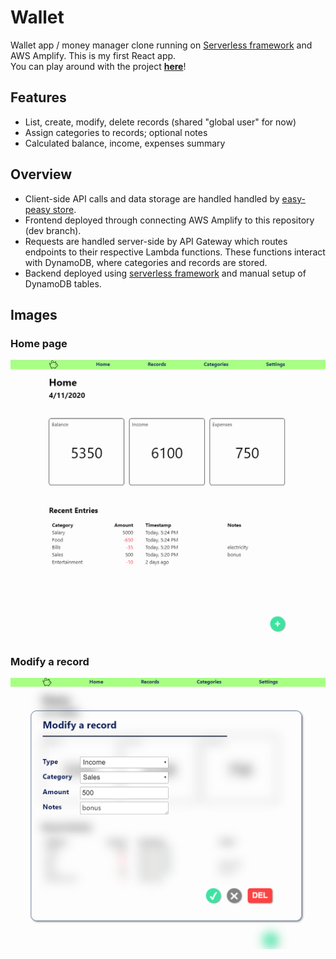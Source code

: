 # Wallet

Wallet app / money manager clone running on [Serverless framework](https://serverless.com/) and AWS Amplify. This is my first React app.
<br>You can play around with the project **[here](https://dev.d3pybesfyqwhqx.amplifyapp.com/)**!

## Features
- List, create, modify, delete records (shared "global user" for now)
- Assign categories to records; optional notes
- Calculated balance, income, expenses summary

## Overview
- Client-side API calls and data storage are handled handled by [easy-peasy store](https://easy-peasy.now.sh/).
- Frontend deployed through connecting AWS Amplify to this repository (dev branch).
- Requests are handled server-side by API Gateway which routes endpoints to their respective Lambda functions. These functions interact with DynamoDB, where categories and records are stored.
- Backend deployed using [serverless framework](https://serverless.com/) and manual setup of DynamoDB tables.


## Images
### Home page
![Sample](/public/home-sample.png)

### Modify a record
![Sample](/public/modify-sample.png)